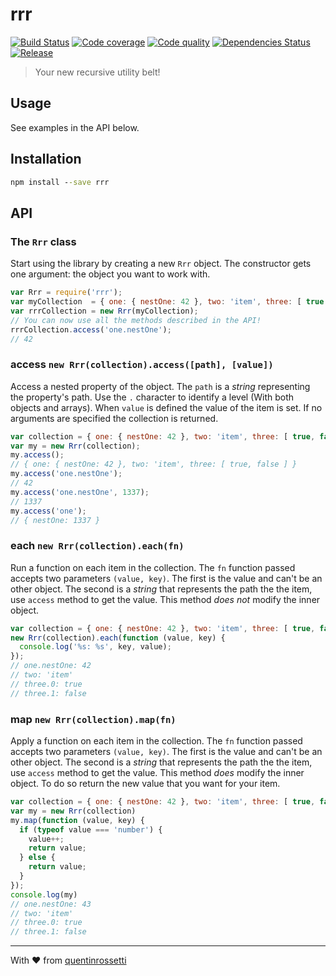 # rrr

[![Build Status][travis-image]][travis-url] [![Code coverage][coveralls-image]][coveralls-url] [![Code quality][codeclimate-image]][codeclimate-url] [![Dependencies Status][gemnasium-image]][gemnasium-url] [![Release][npm-image]][npm-url]

> Your new recursive utility belt!

## Usage

See examples in the API below.

## Installation

```bat
npm install --save rrr
```

## API

### The `Rrr` class
Start using the library by creating a new `Rrr` object. The constructor gets one
argument: the object you want to work with.
```js
var Rrr = require('rrr');
var myCollection  = { one: { nestOne: 42 }, two: 'item', three: [ true ] };
var rrrCollection = new Rrr(myCollection);
// You can now use all the methods described in the API!
rrrCollection.access('one.nestOne');
// 42
```

### access `new Rrr(collection).access([path], [value])`
Access a nested property of the object. The `path` is a *string* representing
the property's path. Use the `.` character to identify a level (With both
objects and arrays). When  `value` is defined the value of the item is set. If
no arguments are specified the collection is returned.
```js
var collection = { one: { nestOne: 42 }, two: 'item', three: [ true, false ] };
var my = new Rrr(collection);
my.access();
// { one: { nestOne: 42 }, two: 'item', three: [ true, false ] }
my.access('one.nestOne');
// 42
my.access('one.nestOne', 1337);
// 1337
my.access('one');
// { nestOne: 1337 }
```

### each `new Rrr(collection).each(fn)`
Run a function on each item in the collection. The `fn` function passed accepts
two parameters `(value, key)`. The first is the value and can't be an other
object. The second is a *string* that represents the path the the item, use
`access` method to get the value. This method *does not* modify the inner
object.
```js
var collection = { one: { nestOne: 42 }, two: 'item', three: [ true, false ] };
new Rrr(collection).each(function (value, key) {
  console.log('%s: %s', key, value);
});
// one.nestOne: 42
// two: 'item'
// three.0: true
// three.1: false
```

### map `new Rrr(collection).map(fn)`
Apply a function on each item in the collection. The `fn` function passed
accepts two parameters `(value, key)`. The first is the value and can't be an
other object. The second is a *string* that represents the path the the item,
use `access` method to get the value. This method *does* modify the inner
object. To do so return the new value that you want for your item.
```js
var collection = { one: { nestOne: 42 }, two: 'item', three: [ true, false ] };
var my = new Rrr(collection)
my.map(function (value, key) {
  if (typeof value === 'number') {
    value++;
    return value;
  } else {
    return value;
  }
});
console.log(my)
// one.nestOne: 43
// two: 'item'
// three.0: true
// three.1: false
```

***
With :heart: from [quentinrossetti](https://github.com/quentinrossetti)

[gemnasium-url]: https://gemnasium.com/quentinrossetti/rrr
[gemnasium-image]: http://img.shields.io/gemnasium/quentinrossetti/rrr.svg
[travis-url]: https://travis-ci.org/quentinrossetti/rrr
[travis-image]: http://img.shields.io/travis/quentinrossetti/rrr.svg
[codeclimate-url]: https://codeclimate.com/github/quentinrossetti/rrr
[codeclimate-image]: http://img.shields.io/codeclimate/github/quentinrossetti/rrr.svg
[coveralls-url]: https://coveralls.io/r/quentinrossetti/rrr
[coveralls-image]: http://img.shields.io/coveralls/quentinrossetti/rrr.svg
[npm-url]: https://www.npmjs.org/package/rrr
[npm-image]: http://img.shields.io/npm/v/rrr.svg
